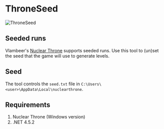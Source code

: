# ThroneSeed

![ThroneSeed](http://i.imgur.com/C9C70ZB.png)

## Seeded runs

Vlambeer's [Nuclear Throne](http://nuclearthrone.com/) supports seeded runs. Use this tool to (un)set the seed that the game will use to generate levels.

## Seed

The tool controls the `seed.txt` file in `C:\Users\<user>\AppData\Local\nuclearthrone`.

## Requirements

1. Nuclear Throne (Windows version)
2. .NET 4.5.2
